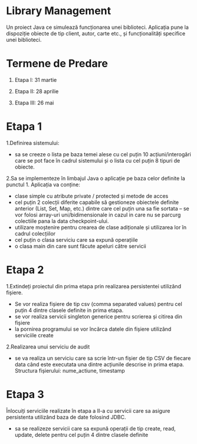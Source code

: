# Library Management
Un proiect Java ce simulează funcționarea unei biblioteci. Aplicația pune la dispoziție obiecte de tip client, autor, carte etc., și funcționalități specifice unei biblioteci.

# Termene de Predare
1. Etapa I: 31 martie
   
2. Etapa II: 28 aprilie 
   
3. Etapa III: 26 mai

# Etapa 1

1.Definirea sistemului:

- sa se creeze o lista pe baza temei alese cu cel puțin 10 acțiuni/interogări care se pot face în cadrul sistemului și o lista cu cel puțin 8 tipuri de obiecte.

2.Sa se implementeze în limbajul Java o aplicație pe baza celor definite la punctul 1. Aplicația va conține:
- clase simple cu atribute private / protected și metode de acces
- cel puțin 2 colecții diferite capabile să gestioneze obiectele definite anterior (List, Set, Map, etc.) dintre care cel puțin una sa fie sortata – se vor folosi array-uri uni/bidimensionale in cazul in care nu se parcurg colectiile pana la data checkpoint-ului.
- utilizare moștenire pentru crearea de clase adiționale și utilizarea lor în cadrul colecțiilor
- cel puțin o clasa serviciu care sa expună operațiile
- o clasa main din care sunt făcute apeluri către servicii

# Etapa 2

1.Extindeți proiectul din prima etapa prin realizarea persistentei utilizând fișiere.
- Se vor realiza fișiere de tip csv (comma separated values) pentru cel puțin 4 dintre clasele definite in prima etapa.
- se vor realiza servicii singleton generice pentru scrierea și citirea din fișiere
- la pornirea programului se vor încărca datele din fișiere utilizând serviciile create

2.Realizarea unui serviciu de audit
- se va realiza un serviciu care sa scrie într-un fișier de tip CSV de fiecare data când este executata una dintre acțiunile descrise in prima etapa. Structura fișierului: nume_actiune, timestamp

# Etapa 3

Înlocuiți serviciile realizate în etapa a II-a cu servicii care sa asigure persistenta utilizând baza de date folosind JDBC.

- sa se realizeze servicii care sa expună operații de tip create, read, update, delete pentru cel puțin 4 dintre clasele definite